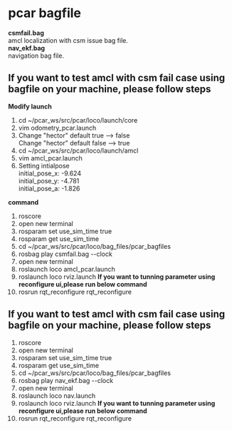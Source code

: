 # pcar bagfile

**csmfail.bag** <br/>
amcl localization with csm issue bag file.<br/>
**nav_ekf.bag** <br/>
navigation bag file.<br/>


## If you want to test amcl with csm fail case using bagfile on your machine, please follow steps ##
**Modify launch**<br/>
1. cd ~/pcar_ws/src/pcar/loco/launch/core
2. vim odometry_pcar.launch
3. Change "hector" default true --> false<br/>
   Change "hector" default false --> true<br/>
4. cd ~/pcar_ws/src/pcar/loco/launch/amcl
5. vim amcl_pcar.launch
6. Setting intialpose<br/>
      initial_pose_x: -9.624<br/>
      initial_pose_y: -4.781<br/>
      initial_pose_a: -1.826<br/>

**command** <br/>
1. roscore
2. open new terminal
3. rosparam set use_sim_time true
4. rosparam get use_sim_time
5. cd ~/pcar_ws/src/pcar/loco/bag_files/pcar_bagfiles 
6. rosbag play csmfail.bag --clock
7. open new terminal
8. roslaunch loco amcl_pcar.launch
9. roslaunch loco rviz.launch
**If you want to tunning parameter using reconfigure ui,please run below command** <br/>
10. rosrun rqt_reconfigure rqt_reconfigure

## If you want to test amcl with csm fail case using bagfile on your machine, please follow steps ##
1. roscore
2. open new terminal
3. rosparam set use_sim_time true
4. rosparam get use_sim_time
5. cd ~/pcar_ws/src/pcar/loco/bag_files/pcar_bagfiles 
6. rosbag play nav_ekf.bag --clock
7. open new terminal
8. roslaunch loco nav.launch
9. roslaunch loco rviz.launch
**If you want to tunning parameter using reconfigure ui,please run below command** <br/>
10. rosrun rqt_reconfigure rqt_reconfigure


